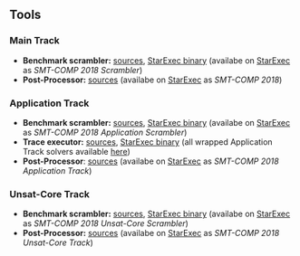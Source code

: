 ## Tools

### Main Track

- **Benchmark scrambler:**
  [sources](https://github.com/SMT-COMP/scrambler/archive/smtcomp2018.tar.gz),
  [StarExec binary](https://github.com/SMT-COMP/scrambler/releases/download/smtcomp2018/SMT-COMP-2018-Main-Scrambler.tar.xz)
  (availabe on [StarExec](http://www.starexec.org) as *SMT-COMP 2018 Scrambler*)
- **Post-Processor:**
  [sources](https://github.com/SMT-COMP/postprocessors/releases/download/smtcomp2018/SMT-COMP-2018-Main-Track-Postprocessor.tgz)
  (availabe on [StarExec](http://www.starexec.org) as *SMT-COMP 2018*)

### Application Track

- **Benchmark scrambler:**
  [sources](https://github.com/SMT-COMP/scrambler/archive/smtcomp2018.tar.gz),
  [StarExec binary](https://github.com/SMT-COMP/scrambler/releases/download/smtcomp2018/SMT-COMP-2018-Application-Scrambler.tar.xz)
  (availabe on [StarExec](http://www.starexec.org) as *SMT-COMP 2018 Application Scrambler*)
- **Trace executor:**
  [sources](https://github.com/SMT-COMP/trace-executor/archive/smtcomp2018.tar.gz),
  [StarExec binary](https://github.com/SMT-COMP/trace-executor/releases/download/smtcomp2018/SMT-COMP-2018-trace-executor.tar.xz)
  (all wrapped Application Track solvers available [here](https://www.starexec.org/starexec/secure/explore/spaces.jsp?id=311571))
- **Post-Processor**:
  [sources](https://github.com/SMT-COMP/postprocessors/releases/download/smtcomp2018/SMT-COMP-2018-Application-Track-Postprocessor.tgz)
  (availabe on [StarExec](http://www.starexec.org) as *SMT-COMP 2018 Application Track*)

### Unsat-Core Track

- **Benchmark scrambler:**
  [sources](https://github.com/SMT-COMP/scrambler/archive/smtcomp2018.tar.gz),
  [StarExec binary](https://github.com/SMT-COMP/scrambler/releases/download/smtcomp2018/SMT-COMP-2018-Unsat-Core-Scrambler.tar.xz)
  (availabe on [StarExec](http://www.starexec.org) as *SMT-COMP 2018 Unsat-Core Scrambler*)
- **Post-Processor:**
  [sources](https://github.com/SMT-COMP/postprocessors/releases/download/smtcomp2018/SMT-COMP-2018-Unsat-Core-Track-Postprocessor.tgz)
  (availabe on [StarExec](http://www.starexec.org) as *SMT-COMP 2018 Unsat-Core Track*)

